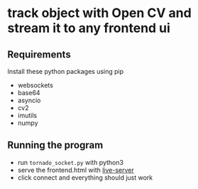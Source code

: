 # track object with Open CV and stream it to any frontend ui

## Requirements

Install these python packages using pip

- websockets
- base64
- asyncio
- cv2
- imutils
- numpy

## Running the program

- run `tornado_socket.py` with python3 
- serve the frontend.html with [live-server]("https://www.npmjs.com/package/live-server")
- click connect and everything should just work
